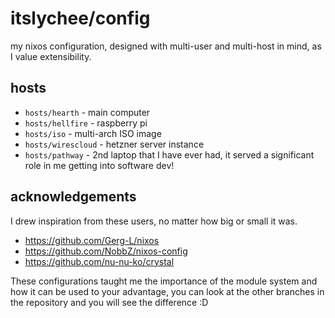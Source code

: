 # itslychee/config

my nixos configuration, designed with multi-user and multi-host in mind, as I
value extensibility.

## hosts
- `hosts/hearth` -  main computer
- `hosts/hellfire` - raspberry pi
- `hosts/iso` - multi-arch ISO image
- `hosts/wirescloud` - hetzner server instance
- `hosts/pathway` - 2nd laptop that I have ever had, it served a significant role in me getting into software dev!

## acknowledgements

I drew inspiration from these users, no matter how big or small
it was.

- https://github.com/Gerg-L/nixos
- https://github.com/NobbZ/nixos-config
- https://github.com/nu-nu-ko/crystal

These configurations taught me the importance of the module system and how it can be used
to your advantage, you can look at the other branches in the repository and you will see the difference :D

